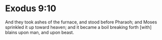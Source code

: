# Exodus 9:10

And they took ashes of the furnace, and stood before Pharaoh; and Moses sprinkled it up toward heaven; and it became a boil breaking forth [with] blains upon man, and upon beast.